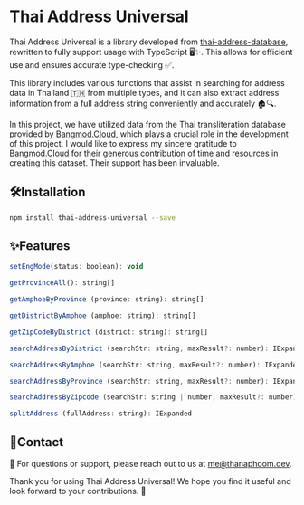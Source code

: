 # Thai Address Universal

Thai Address Universal is a library developed from [thai-address-database](https://github.com/Sellsuki/thai-address-database), rewritten to fully support usage with TypeScript 🖥️✨. This allows for efficient use and ensures accurate type-checking ✅.

This library includes various functions that assist in searching for address data in Thailand 🇹🇭 from multiple types, and it can also extract address information from a full address string conveniently and accurately 🏠🔍.

In this project, we have utilized data from the Thai transliteration database provided by [Bangmod.Cloud](https://github.com/bangmodcloud/thai-address-database), which plays a crucial role in the development of this project. I would like to express my sincere gratitude to [Bangmod.Cloud](https://bangmod.cloud/) for their generous contribution of time and resources in creating this dataset. Their support has been invaluable.

## 🛠️Installation

```bash
npm install thai-address-universal --save
```

## ✨Features

```javascript
setEngMode(status: boolean): void
```

```javascript
getProvinceAll(): string[]
```

```javascript
getAmphoeByProvince (province: string): string[]
```

```javascript
getDistrictByAmphoe (amphoe: string): string[]
```

```javascript
getZipCodeByDistrict (district: string): string[]
```

```javascript
searchAddressByDistrict (searchStr: string, maxResult?: number): IExpanded[]
```

```javascript
searchAddressByAmphoe (searchStr: string, maxResult?: number): IExpanded[]
```

```javascript
searchAddressByProvince (searchStr: string, maxResult?: number): IExpanded[]
```

```javascript
searchAddressByZipcode (searchStr: string | number, maxResult?: number): IExpanded[]
```

```javascript
splitAddress (fullAddress: string): IExpanded
```

## 🤝Contact

📧 For questions or support, please reach out to us at [me@thanaphoom.dev](mailto:me@thanaphoom.dev).

Thank you for using Thai Address Universal!
We hope you find it useful and look forward to your contributions. 🙌
